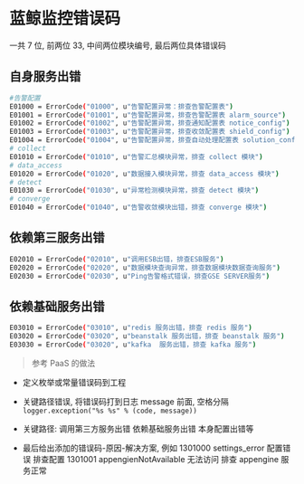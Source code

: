 # 蓝鲸监控错误码

一共 7 位, 前两位 33, 中间两位模块编号, 最后两位具体错误码

## 自身服务出错
```bash
#告警配置
E01000 = ErrorCode("01000", u"告警配置异常：排查告警配置表")
E01001 = ErrorCode("01001", u"告警配置异常，排查告警配置表 alarm_source")
E01002 = ErrorCode("01002", u"告警配置异常，排查通知配置表 notice_config")
E01003 = ErrorCode("01003", u"告警配置异常，排查收敛配置表 shield_config")
E01004 = ErrorCode("01004", u"告警配置异常，排查自动处理配置表 solution_config")
# collect
E01010 = ErrorCode("01010", u"告警汇总模块异常，排查 collect 模块")
# data_access
E01020 = ErrorCode("01020", u"数据接入模块异常，排查 data_access 模块")
# detect
E01030 = ErrorCode("01030", u"异常检测模块异常，排查 detect 模块")
# converge
E01040 = ErrorCode("01040", u"告警收敛模块出错，排查 converge 模块")
```
## 依赖第三服务出错
```bash
E02010 = ErrorCode("02010", u"调用ESB出错，排查ESB服务")
E02020 = ErrorCode("02020", u"数据模块查询异常，排查数据模块数据查询服务")
E02030 = ErrorCode("02030", u"Ping告警格式错误，排查GSE SERVER服务")
```

## 依赖基础服务出错
```bash
E03010 = ErrorCode("03010", u"redis 服务出错，排查 redis 服务")
E03020 = ErrorCode("03020", u"beanstalk 服务出错，排查 beanstalk 服务")
E03030 = ErrorCode("03020", u"kafka  服务出错，排查 kafka 服务")
```

>参考 PaaS 的做法

- 定义枚举或常量错误码到工程

- 关键路径错误, 将错误码打到日志 message 前面, 空格分隔 `logger.exception("%s %s" % (code, message))`

- 关键路径: 调用第三方服务出错 依赖基础服务出错 本身配置出错等

- 最后给出添加的错误码-原因-解决方案, 例如 1301000 settings_error 配置错误 排查配置 1301001 appengienNotAvailable 无法访问 排查 appengine 服务正常

